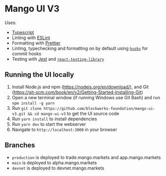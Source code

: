 # Mango UI V3

Uses:

- [Typescript](https://www.typescriptlang.org/)
- Linting with [ESLint](https://eslint.org/)
- Formatting with [Prettier](https://prettier.io/)
- Linting, typechecking and formatting on by default using [`husky`](https://github.com/typicode/husky) for commit hooks
- Testing with [Jest](https://jestjs.io/) and [`react-testing-library`](https://testing-library.com/docs/react-testing-library/intro)

## Running the UI locally

1. Install Node.js and npm (https://nodejs.org/en/download/), and Git (https://git-scm.com/book/en/v2/Getting-Started-Installing-Git)
2. Open a new terminal window (if running Windows use Git Bash) and run `npm install -g yarn`
3. Run `git clone https://github.com/blockworks-foundation/mango-ui-v3.git && cd mango-ui-v3` to get the UI source code
4. Run `yarn install` to install dependencies
5. Run `yarn dev` to start the webserver
6. Navigate to `http://localhost:3000` in your browser

## Branches

- `production` is deployed to trade.mango.markets and app.mango.markets
- `main` is deployed to alpha.mango.markets
- `devnet` is deployed to devnet.mango.markets
